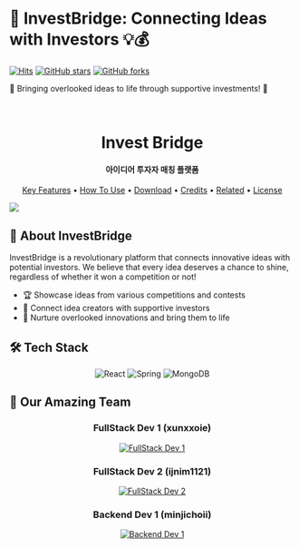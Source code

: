 
  # 🌉 InvestBridge: Connecting Ideas with Investors 💡💰

  [![Hits](https://hits.seeyoufarm.com/api/count/incr/badge.svg?url=https%3A%2F%2Fgithub.com%2Fxunxxoie%2FInvestBridge&count_bg=%2379C83D&title_bg=%23555555&icon=&icon_color=%23E7E7E7&title=hits&edge_flat=false)](https://hits.seeyoufarm.com)
  [![GitHub stars](https://img.shields.io/github/stars/xunxxoie/InvestBridge?style=social)](https://github.com/xunxxoie/InvestBridge/stargazers)
  [![GitHub forks](https://img.shields.io/github/forks/xunxxoie/InvestBridge?style=social)](https://github.com/xunxxoie/InvestBridge/network/members)

  <p>🚀 Bringing overlooked ideas to life through supportive investments! 🌟</p>
</div>

<br>

<h1 align="center">Invest Bridge</h1>

<h4 align="center">아이디어 투자자 매칭 플랫폼</h4>

<p align="center">
  <a href="#key-features">Key Features</a> •
  <a href="#how-to-use">How To Use</a> •
  <a href="#download">Download</a> •
  <a href="#credits">Credits</a> •
  <a href="#related">Related</a> •
  <a href="#license">License</a>
</p>

<img src="https://capsule-render.vercel.app/api?type=waving&color=BDBDC8&height=150&section=footer" />

## 🌟 About InvestBridge

InvestBridge is a revolutionary platform that connects innovative ideas with potential investors. We believe that every idea deserves a chance to shine, regardless of whether it won a competition or not!

- 🏆 Showcase ideas from various competitions and contests
- 💼 Connect idea creators with supportive investors
- 🌱 Nurture overlooked innovations and bring them to life

## 🛠️ Tech Stack

<div align="center">

![React](https://img.shields.io/badge/-React-61DAFB?style=for-the-badge&logo=react&logoColor=black)
![Spring](https://img.shields.io/badge/-Spring-6DB33F?style=for-the-badge&logo=spring&logoColor=white)
![MongoDB](https://img.shields.io/badge/-MongoDB-47A248?style=for-the-badge&logo=mongodb&logoColor=white)

</div>



## 👥 Our Amazing Team

<div align="center">

### FullStack Dev 1 (xunxxoie)
[![FullStack Dev 1](https://github-readme-stats.vercel.app/api?username=xunxxoie&show_icons=true&theme=radical&hide_title=true&hide_rank=true)](https://github.com/xunxxoie)

### FullStack Dev 2 (ijnim1121)
[![FullStack Dev 2](https://github-readme-stats.vercel.app/api?username=ijnim1121&show_icons=true&theme=merko&hide_title=true&hide_rank=true)](https://github.com/ijnim1121)

### Backend Dev 1 (minjichoii)
[![Backend Dev 1](https://github-readme-stats.vercel.app/api?username=minjichoii&show_icons=true&theme=tokyonight&hide_title=true&hide_rank=true)](https://github.com/minjichoii)

</div>